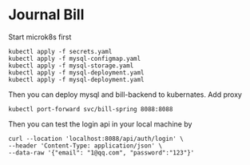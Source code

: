 # Journal Bill
Start microk8s first
```
kubectl apply -f secrets.yaml
kubectl apply -f mysql-configmap.yaml
kubectl apply -f mysql-storage.yaml 
kubectl apply -f mysql-deployment.yaml
kubectl apply -f mysql-deployment.yaml
```
Then you can deploy mysql and bill-backend to kubernates.
Add proxy
```
kubectl port-forward svc/bill-spring 8088:8088
```
Then you can test the login api in your local machine by
```
curl --location 'localhost:8088/api/auth/login' \
--header 'Content-Type: application/json' \
--data-raw '{"email": "1@qq.com", "password":"123"}'
```